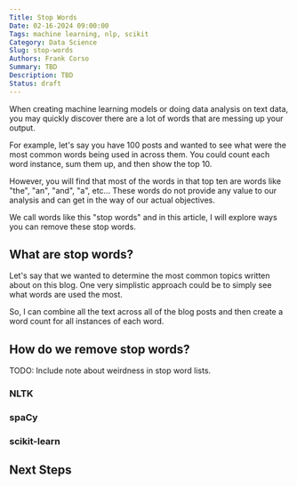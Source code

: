 ```yaml
---
Title: Stop Words
Date: 02-16-2024 09:00:00
Tags: machine learning, nlp, scikit
Category: Data Science
Slug: stop-words
Authors: Frank Corso
Summary: TBD
Description: TBD
Status: draft
---
```


When creating machine learning models or doing data analysis on text data, you may quickly discover there are a lot of words that are messing up your output.

For example, let's say you have 100 posts and wanted to see what were the most common words being used in across them. You could count each word instance, sum them up, and then show the top 10.

However, you will find that most of the words in that top ten are words like "the", "an", "and", "a", etc... These words do not provide any value to our analysis and can get in the way of our actual objectives.

We call words like this "stop words" and in this article, I will explore ways you can remove these stop words.

## What are stop words?

Let's say that we wanted to determine the most common topics written about on this blog. One very simplistic approach could be to simply see what words are used the most.

So, I can combine all the text across all of the blog posts and then create a word count for all instances of each word.

## How do we remove stop words?

TODO: Include note about weirdness in stop word lists.

### NLTK

### spaCy

### scikit-learn

## Next Steps
